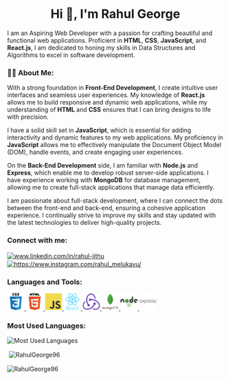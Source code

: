 <h1 align="center">Hi 👋, I'm Rahul George</h1>
<p>
  I am an Aspiring Web Developer with a passion for crafting beautiful and functional web applications. Proficient in <strong>HTML</strong>, <strong>CSS</strong>, <strong>JavaScript</strong>, and <strong>React.js</strong>, I am dedicated to honing my skills in Data Structures and Algorithms to excel in software development.
</p>

<h3 align="left">👨‍💻 About Me:</h3>
<p>
  With a strong foundation in <strong>Front-End Development</strong>, I create intuitive user interfaces and seamless user experiences. My knowledge of <strong>React.js</strong> allows me to build responsive and dynamic web applications, while my understanding of <strong> HTML </strong> and <strong>CSS</strong> ensures that I can bring designs to life with precision.
</p>
<p>
  I have a solid skill set in <strong>JavaScript</strong>, which is essential for adding interactivity and dynamic features to my web applications. My proficiency in <strong>JavaScript</strong> allows me to effectively manipulate the Document Object Model (DOM), handle events, and create engaging user experiences.
</p>
<p>
  On the <strong>Back-End Development</strong> side, I am familiar with <strong>Node.js</strong> and <strong>Express</strong>, which enable me to develop robust server-side applications. I have experience working with <strong>MongoDB</strong> for database management, allowing me to create full-stack applications that manage data efficiently.
</p>
<p>
  I am passionate about full-stack development, where I can connect the dots between the front-end and back-end, ensuring a cohesive application experience. I continually strive to improve my skills and stay updated with the latest technologies to deliver high-quality projects.
</p>

<h3 align="left">Connect with me:</h3>
<p align="left">
  <a href="https://linkedin.com/in/www.linkedin.com/in/rahul-jithu" target="blank"><img align="center" src="https://raw.githubusercontent.com/rahuldkjain/github-profile-readme-generator/master/src/images/icons/Social/linked-in-alt.svg" alt="www.linkedin.com/in/rahul-jithu" height="30" width="40" /></a>
  <a href="https://instagram.com/https://www.instagram.com/rahul_melukavu/" target="blank"><img align="center" src="https://raw.githubusercontent.com/rahuldkjain/github-profile-readme-generator/master/src/images/icons/Social/instagram.svg" alt="https://www.instagram.com/rahul_melukavu/" height="30" width="40" /></a>
</p>

<h3 align="left">Languages and Tools:</h3>
<p align="left"> 
  <a href="https://www.w3schools.com/css/" target="_blank" rel="noreferrer"> <img src="https://raw.githubusercontent.com/devicons/devicon/master/icons/css3/css3-original-wordmark.svg" alt="css3" width="40" height="40"/> </a>  
  <a href="https://www.w3.org/html/" target="_blank" rel="noreferrer"> <img src="https://raw.githubusercontent.com/devicons/devicon/master/icons/html5/html5-original-wordmark.svg" alt="html5" width="40" height="40"/> </a> 
  <a href="https://developer.mozilla.org/en-US/docs/Web/JavaScript" target="_blank" rel="noreferrer"> <img src="https://raw.githubusercontent.com/devicons/devicon/master/icons/javascript/javascript-original.svg" alt="javascript" width="40" height="40"/> </a> 
  <a href="https://reactjs.org/" target="_blank" rel="noreferrer"> <img src="https://raw.githubusercontent.com/devicons/devicon/master/icons/react/react-original-wordmark.svg" alt="react" width="40" height="40"/> </a> 
  <a href="https://redux.js.org" target="_blank" rel="noreferrer"> <img src="https://raw.githubusercontent.com/devicons/devicon/master/icons/redux/redux-original.svg" alt="redux" width="40" height="40"/> </a> 
  <a href="https://www.mongodb.com/" target="_blank" rel="noreferrer"> <img src="https://raw.githubusercontent.com/devicons/devicon/master/icons/mongodb/mongodb-original-wordmark.svg" alt="mongodb" width="40" height="40"/> </a> 
  <a href="https://nodejs.org" target="_blank" rel="noreferrer"> <img src="https://raw.githubusercontent.com/devicons/devicon/master/icons/nodejs/nodejs-original-wordmark.svg" alt="nodejs" width="40" height="40"/> </a> 
  <a href="https://expressjs.com" target="_blank" rel="noreferrer"> <img src="https://raw.githubusercontent.com/devicons/devicon/master/icons/express/express-original-wordmark.svg" alt="express" width="40" height="40"/> </a>
</p>

<h3 align="left">Most Used Languages:</h3>
<p align="left">
  <img src="https://github-readme-stats.vercel.app/api/top-langs/?username=RahulGeorge96&layout=compact&hide=HTML&langs_count=6&theme=default&exclude_repo=typescript" alt="Most Used Languages" />
</p>

<p>&nbsp;<img align="center" src="https://github-readme-stats.vercel.app/api?username=RahulGeorge96&show_icons=true&locale=en" alt="RahulGeorge96" /></p>

<p><img align="center" src="https://github-readme-streak-stats.herokuapp.com/?user=RahulGeorge96&" alt="RahulGeorge96" /></p>
